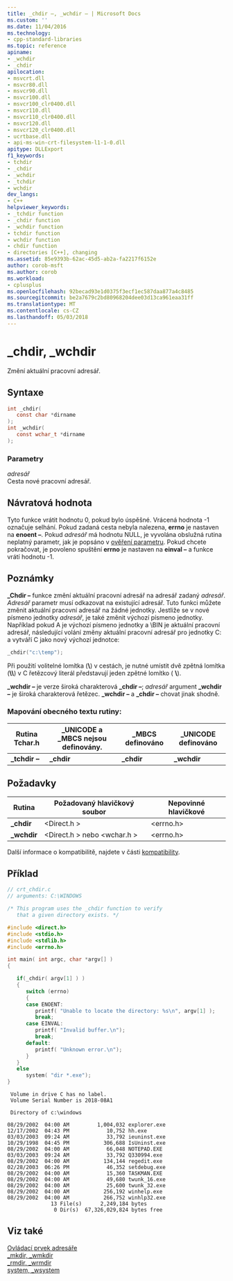 ```yaml
---
title: _chdir –, _wchdir – | Microsoft Docs
ms.custom: ''
ms.date: 11/04/2016
ms.technology:
- cpp-standard-libraries
ms.topic: reference
apiname:
- _wchdir
- _chdir
apilocation:
- msvcrt.dll
- msvcr80.dll
- msvcr90.dll
- msvcr100.dll
- msvcr100_clr0400.dll
- msvcr110.dll
- msvcr110_clr0400.dll
- msvcr120.dll
- msvcr120_clr0400.dll
- ucrtbase.dll
- api-ms-win-crt-filesystem-l1-1-0.dll
apitype: DLLExport
f1_keywords:
- tchdir
- _chdir
- _wchdir
- _tchdir
- wchdir
dev_langs:
- C++
helpviewer_keywords:
- _tchdir function
- _chdir function
- _wchdir function
- tchdir function
- wchdir function
- chdir function
- directories [C++], changing
ms.assetid: 85e9393b-62ac-45d5-ab2a-fa2217f6152e
author: corob-msft
ms.author: corob
ms.workload:
- cplusplus
ms.openlocfilehash: 92becad93e1d0375f3ecf1ec587daa877a4c8485
ms.sourcegitcommit: be2a7679c2bd80968204dee03d13ca961eaa31ff
ms.translationtype: MT
ms.contentlocale: cs-CZ
ms.lasthandoff: 05/03/2018
---
```

# <a name="chdir-wchdir"></a>_chdir, _wchdir

Změní aktuální pracovní adresář.

## <a name="syntax"></a>Syntaxe

```C
int _chdir(
   const char *dirname
);
int _wchdir(
   const wchar_t *dirname
);
```

### <a name="parameters"></a>Parametry

*adresář*<br/>
Cesta nové pracovní adresář.

## <a name="return-value"></a>Návratová hodnota

Tyto funkce vrátit hodnotu 0, pokud bylo úspěšné. Vrácená hodnota -1 označuje selhání. Pokud zadaná cesta nebyla nalezena, **errno** je nastaven na **enoent –**. Pokud *adresář* má hodnotu NULL, je vyvolána obslužná rutina neplatný parametr, jak je popsáno v [ověření parametru](../../c-runtime-library/parameter-validation.md). Pokud chcete pokračovat, je povoleno spuštění **errno** je nastaven na **einval –** a funkce vrátí hodnotu -1.

## <a name="remarks"></a>Poznámky

**_Chdir –** funkce změní aktuální pracovní adresář na adresář zadaný *adresář*. *Adresář* parametr musí odkazovat na existující adresář. Tuto funkci můžete změnit aktuální pracovní adresář na žádné jednotky. Jestliže se v nové písmeno jednotky *adresář*, je také změnit výchozí písmeno jednotky. Například pokud A je výchozí písmeno jednotky a \BIN je aktuální pracovní adresář, následující volání změny aktuální pracovní adresář pro jednotky C: a vytváří C jako nový výchozí jednotce:

```C
_chdir("c:\temp");
```

Při použití volitelné lomítka (**&#92;**) v cestách, je nutné umístit dvě zpětná lomítka (**&#92;&#92;**) v C řetězcový literál představují jeden zpětné lomítko ( **&#92;**).

**_wchdir –** je verze široká charakterová **_chdir –**; *adresář* argument **_wchdir –** je široká charakterová řetězec. **_wchdir –** a **_chdir –** chovat jinak shodně.

### <a name="generic-text-routine-mapping"></a>Mapování obecného textu rutiny:

|Rutina Tchar.h|_UNICODE a _MBCS nejsou definovány.|_MBCS definováno|_UNICODE definováno|
|---------------------|--------------------------------------|--------------------|-----------------------|
|**_tchdir –**|**_chdir**|**_chdir**|**_wchdir**|

## <a name="requirements"></a>Požadavky

|Rutina|Požadovaný hlavičkový soubor|Nepovinné hlavičkové|
|-------------|---------------------|---------------------|
|**_chdir**|\<Direct.h >|\<errno.h>|
|**_wchdir**|\<Direct.h > nebo \<wchar.h >|\<errno.h>|

Další informace o kompatibilitě, najdete v části [kompatibility](../../c-runtime-library/compatibility.md).

## <a name="example"></a>Příklad

```C
// crt_chdir.c
// arguments: C:\WINDOWS

/* This program uses the _chdir function to verify
   that a given directory exists. */

#include <direct.h>
#include <stdio.h>
#include <stdlib.h>
#include <errno.h>

int main( int argc, char *argv[] )
{

   if(_chdir( argv[1] ) )
   {
      switch (errno)
      {
      case ENOENT:
         printf( "Unable to locate the directory: %s\n", argv[1] );
         break;
      case EINVAL:
         printf( "Invalid buffer.\n");
         break;
      default:
         printf( "Unknown error.\n");
      }
   }
   else
      system( "dir *.exe");
}
```

```Output
 Volume in drive C has no label.
 Volume Serial Number is 2018-08A1

 Directory of c:\windows

08/29/2002  04:00 AM         1,004,032 explorer.exe
12/17/2002  04:43 PM            10,752 hh.exe
03/03/2003  09:24 AM            33,792 ieuninst.exe
10/29/1998  04:45 PM           306,688 IsUninst.exe
08/29/2002  04:00 AM            66,048 NOTEPAD.EXE
03/03/2003  09:24 AM            33,792 Q330994.exe
08/29/2002  04:00 AM           134,144 regedit.exe
02/28/2003  06:26 PM            46,352 setdebug.exe
08/29/2002  04:00 AM            15,360 TASKMAN.EXE
08/29/2002  04:00 AM            49,680 twunk_16.exe
08/29/2002  04:00 AM            25,600 twunk_32.exe
08/29/2002  04:00 AM           256,192 winhelp.exe
08/29/2002  04:00 AM           266,752 winhlp32.exe
              13 File(s)      2,249,184 bytes
               0 Dir(s)  67,326,029,824 bytes free
```

## <a name="see-also"></a>Viz také

[Ovládací prvek adresáře](../../c-runtime-library/directory-control.md)<br/>
[_mkdir, _wmkdir](mkdir-wmkdir.md)<br/>
[_rmdir, _wrmdir](rmdir-wrmdir.md)<br/>
[system, _wsystem](system-wsystem.md)<br/>
